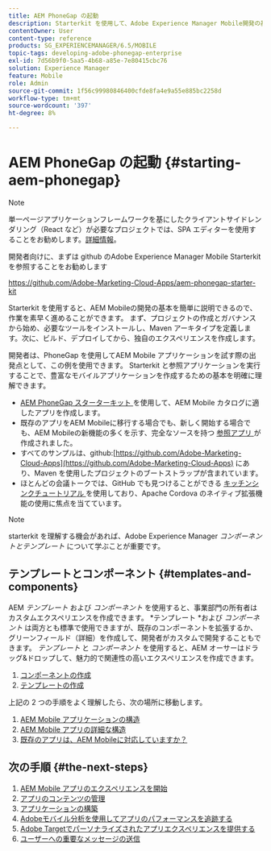 ```yaml
---
title: AEM PhoneGap の起動
description: Starterkit を使用して、Adobe Experience Manager Mobile開発の基本を実行する方法を説明します。
contentOwner: User
content-type: reference
products: SG_EXPERIENCEMANAGER/6.5/MOBILE
topic-tags: developing-adobe-phonegap-enterprise
exl-id: 7d56b9f0-5aa5-4b68-a85e-7e80415cbc76
solution: Experience Manager
feature: Mobile
role: Admin
source-git-commit: 1f56c99980846400cfde8fa4e9a55e885bc2258d
workflow-type: tm+mt
source-wordcount: '397'
ht-degree: 8%

---
```


# AEM PhoneGap の起動 {#starting-aem-phonegap}

>[!NOTE]
>
>単一ページアプリケーションフレームワークを基にしたクライアントサイドレンダリング（React など）が必要なプロジェクトでは、SPA エディターを使用することをお勧めします。[詳細情報](/help/sites-developing/spa-overview.md)。

開発者向けに、まずは github のAdobe Experience Manager Mobile Starterkit を参照することをお勧めします

https://github.com/Adobe-Marketing-Cloud-Apps/aem-phonegap-starter-kit

Starterkit を使用すると、AEM Mobileの開発の基本を簡単に説明できるので、作業を素早く進めることができます。 まず、プロジェクトの作成とガバナンスから始め、必要なツールをインストールし、Maven アーキタイプを定義します。次に、ビルド、デプロイしてから、独自のエクスペリエンスを作成します。

開発者は、PhoneGap を使用してAEM Mobile アプリケーションを試す際の出発点として、この例を使用できます。 Starterkit と参照アプリケーションを実行することで、豊富なモバイルアプリケーションを作成するための基本を明確に理解できます。

* [AEM PhoneGap スターターキット ](https://github.com/Adobe-Marketing-Cloud-Apps/aem-phonegap-starter-kit) を使用して、AEM Mobile カタログに適したアプリを作成します。
* 既存のアプリをAEM Mobileに移行する場合でも、新しく開始する場合でも、AEM Mobileの新機能の多くを示す、完全なソースを持つ [ 参照アプリ ](https://github.com/Adobe-Marketing-Cloud-Apps/aem-mobile-hybrid-reference) が作成されました。
* すべてのサンプルは、github:[https://github.com/Adobe-Marketing-Cloud-Apps](https://github.com/Adobe-Marketing-Cloud-Apps) にあり、Maven を使用したプロジェクトのブートストラップが含まれています。
* ほとんどの会議トークでは、GitHub でも見つけることができる [ キッチンシンクチュートリアル ](https://github.com/blefebvre/aem-phonegap-kitchen-sink) を使用しており、Apache Cordova のネイティブ拡張機能の使用に焦点を当てています。

>[!NOTE]
>
>starterkit を理解する機会があれば、Adobe Experience Manager *コンポーネントとテンプレート* について学ぶことが重要です。

## テンプレートとコンポーネント {#templates-and-components}

AEM *テンプレート* および *コンポーネント* を使用すると、事業部門の所有者はカスタムエクスペリエンスを作成できます。 *テンプレート *および *コンポーネント* は両方とも標準で使用できますが、既存のコンポーネントを拡張するか、グリーンフィールド（詳細）を作成して、開発者がカスタムで開発することもできます。 *テンプレート* と *コンポーネント* を使用すると、AEM オーサーはドラッグ&amp;ドロップして、魅力的で関連性の高いエクスペリエンスを作成できます。

1. [コンポーネントの作成](/help/sites-developing/components.md)
1. [テンプレートの作成](/help/sites-developing/templates.md)

上記の 2 つの手順をよく理解したら、次の場所に移動します。

1. [AEM Mobile アプリケーションの構造](/help/mobile/phonegap-structure-an-app.md)
1. [AEM Mobile アプリの詳細な構造](/help/mobile/phonegap-apps-arch.md)
1. [既存のアプリは、AEM Mobileに対応していますか？](/help/mobile/phonegap-adding-content-to-imported-app.md)

## 次の手順 {#the-next-steps}

1. [AEM Mobile アプリのエクスペリエンスを開始](/help/mobile/starting-aem-phonegap-app.md)
1. [アプリのコンテンツの管理](/help/mobile/phonegap-manage-app-content.md)
1. [アプリケーションの構築](/help/mobile/building-app-mobile-phonegap.md)
1. [Adobeモバイル分析を使用してアプリのパフォーマンスを追跡する](/help/mobile/phonegap-intro-to-app-analytics.md)
1. [Adobe Targetでパーソナライズされたアプリエクスペリエンスを提供する](/help/mobile/phonegap-aem-mobile-content-personalization.md)
1. [ユーザーへの重要なメッセージの送信](/help/mobile/phonegap-push-notifications.md)
